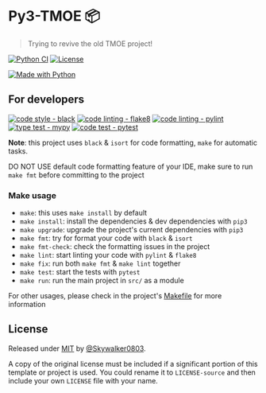 # Py3-TMOE 📦
> Trying to revive the old TMOE project!

<!-- Shields generated with https://michaelcurrin.github.io/badge-generator/ -->

[![Python CI](https://github.com/Skywalker0803/py_apps/actions/workflows/main.yml/badge.svg)](https://github.com/MichaelCurrin/py-project-template/actions/workflows/main.yml)
[![License](https://img.shields.io/badge/License-MIT-blue)](#license)

[![Made with Python](https://img.shields.io/badge/Python->=3.6-blue?logo=python&logoColor=white&style=for-the-badge)](https://python.org "Go to Python website")

## For developers
[![code style - black](https://img.shields.io/badge/code_style-black-blue?style=for-the-badge)](https://black.readthedocs.io/)
[![code linting - flake8](https://img.shields.io/badge/linting-flake8-blue?style=for-the-badge)](https://pypi.org/project/flake8)
[![code linting - pylint](https://img.shields.io/badge/code_linting-pylint-blue?style=for-the-badge)](https://pypi.org/project/pylint)
[![type test - mypy](https://img.shields.io/badge/type_test-mypy-blue?style=for-the-badge)](https://pypi.org/project/mypy)
[![code test - pytest](https://img.shields.io/badge/test-pytest-blue?style=for-the-badge)](https://pypi.org/project/pytest)

**Note**: this project uses `black` & `isort` for code formatting, `make` for automatic tasks.

DO NOT USE default code formatting feature of your IDE, make sure to run `make fmt` before committing to the project

### Make usage

- `make`: this uses `make install` by default
- `make install`: install the dependencies & dev dependencies with `pip3`
- `make upgrade`: upgrade the project's current dependencies with `pip3`
- `make fmt`: try for format your code with `black` & `isort`
- `make fmt-check`: check the formatting issues in the project
- `make lint`: start linting your code with `pylint` & `flake8`
- `make fix`: run both `make fmt` & `make lint` together
- `make test`: start the tests with `pytest`
- `make run`: run the main project in `src/` as a module

For other usages, please check in the project's [Makefile](/Makefile) for more information


## License

Released under [MIT](/LICENSE) by [@Skywalker0803](https://github.com/Skywalker0803).

A copy of the original license must be included if a significant portion of this template or project is used. You could rename it to `LICENSE-source` and then include your own `LICENSE` file with your name.
